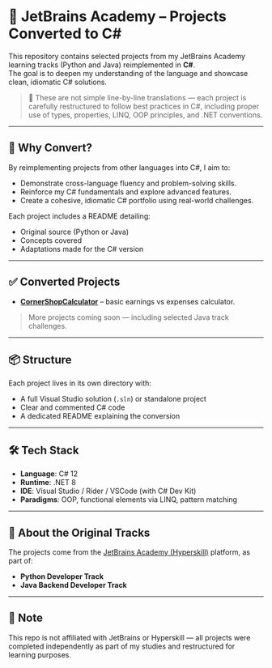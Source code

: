 # 🚀 JetBrains Academy – Projects Converted to C#

This repository contains selected projects from my JetBrains Academy learning tracks (Python and Java) reimplemented in **C#**.  
The goal is to deepen my understanding of the language and showcase clean, idiomatic C# solutions.

> 🧠 These are not simple line-by-line translations — each project is carefully restructured to follow best practices in C#, including proper use of types, properties, LINQ, OOP principles, and .NET conventions.

---

## 🧩 Why Convert?

By reimplementing projects from other languages into C#, I aim to:

- Demonstrate cross-language fluency and problem-solving skills.
- Reinforce my C# fundamentals and explore advanced features.
- Create a cohesive, idiomatic C# portfolio using real-world challenges.

Each project includes a README detailing:
- Original source (Python or Java)
- Concepts covered
- Adaptations made for the C# version

---

## ✅ Converted Projects

- **[CornerShopCalculator](./CornerShopCalculator)** – basic earnings vs expenses calculator.

> More projects coming soon — including selected Java track challenges.

---

## 📦 Structure

Each project lives in its own directory with:
- A full Visual Studio solution (`.sln`) or standalone project
- Clear and commented C# code
- A dedicated README explaining the conversion

---

## 🛠️ Tech Stack

- **Language**: C# 12
- **Runtime**: .NET 8
- **IDE**: Visual Studio / Rider / VSCode (with C# Dev Kit)
- **Paradigms**: OOP, functional elements via LINQ, pattern matching

---

## 🧠 About the Original Tracks

The projects come from the [JetBrains Academy (Hyperskill)](https://hyperskill.org/tracks) platform, as part of:

- **Python Developer Track**
- **Java Backend Developer Track**

---

## 📌 Note

This repo is not affiliated with JetBrains or Hyperskill — all projects were completed independently as part of my studies and restructured for learning purposes.
